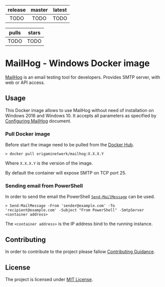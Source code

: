 
| release | master | latest |
| :--: | :--: | :--: |
| TODO | TODO | TODO |


| pulls | stars |
| :--: | :--: |
| TODO | TODO |


MailHog - Windows Docker image
==

[MailHog](https://github.com/mailhog/MailHog) is an email testing tool for developers.
Provides SMTP server, with web or API access.


## Usage

This Docker image allows to use MailHog without need of installation on Windows 2016 and Windows 10.
It accepts all parameters as specified by [Configuring MailHog](https://github.com/mailhog/MailHog/blob/master/docs/CONFIG.md) document.


### Pull Docker image

Before start the image need to be pulled from the [Docker Hub](https://hub.docker.com/r/origaminetwork/mailhog/).

```console
> docker pull origaminetwork/mailhog:X.X.X.Y
```

Where `X.X.X.Y` is the version of the image.

By default the container will expose SMTP on TCP port 25.


### Sending email from PowerShell

In order to send the email the PowerShell [`Send-MailMessage`](https://docs.microsoft.com/en-us/powershell/module/microsoft.powershell.utility/send-mailmessage) can be used.

```console
> Send-MailMessage -From 'sender@example.com' -To 'recipient@example.com' -Subject "From PowerShell" -SmtpServer <container address>
```

The `<container address>` is the IP address bind to the running instance.


## Contributing

In order to contribute to the project please fallow [Contributing Guidance](CONTRIBUTING.md).


## License

The project is licensed under [MIT License](LICENSE).
